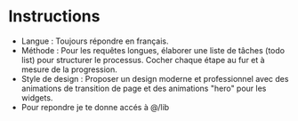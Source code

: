 # Instructions
- Langue : Toujours répondre en français.
- Méthode : Pour les requêtes longues, élaborer une liste de tâches (todo list) pour structurer le processus. Cocher chaque étape au fur et à mesure de la progression.
- Style de design : Proposer un design moderne et professionnel avec des animations de transition de page et des animations "hero" pour les widgets.
- Pour repondre je te donne accés à @/lib